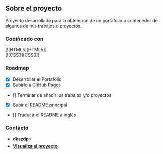 ## Sobre el proyecto
Proyecto desarrollado para la obtención de un portafolio o contenedor de algunos de mis trabajos o proyectos.

### Codificado con
[![HTML5][HTML5]] \
[![CSS3][CSS3]]

### Roadmap
- [x] Desarrollar el Portafolio
- [x] Subirlo a GitHub Pages
- [] Terminar de añadir los trabajos y/o proyectos
- [x] Subir el README principal
- [] Traducir el README a inglés

### Contacto
- [**dkszdp**⚡](https://github.com/dkszdp)
- [**Visualiza el proyecto**](https://dkszdp.github.io/portafolio-dkszdp/)